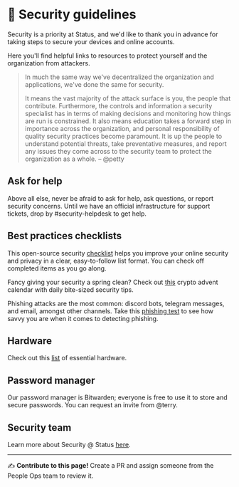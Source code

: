 # 🔐 Security guidelines

Security is a priority at Status, and we'd like to thank you in advance for taking steps to secure your devices and online accounts. 

Here you'll find helpful links to resources to protect yourself and the organization from attackers. 

> In much the same way we've decentralized the organization and applications, we've done the same for security.
>
> It means the vast majority of the attack surface is you, the people that contribute. Furthermore, the controls and information a security specialist has in terms of making decisions and monitoring how things are run is constrained. It also means education takes a forward step in importance across the organization, and personal responsibility of quality security practices become paramount. It is up the people to understand potential threats, take preventative measures, and report any issues they come across to the security team to protect the organization as a whole.
> – @petty

## Ask for help

Above all else, never be afraid to ask for help, ask questions, or report security concerns. Until we have an official infrastructure for support tickets, drop by #security-helpdesk to get help.

## Best practices checklists

This open-source security [checklist](https://securitycheckli.st/) helps you improve your online security and privacy in a clear, easy-to-follow list format. You can check off completed items as you go along.

Fancy giving your security a spring clean? Check out [this](https://winter.mycrypto.com/) crypto advent calendar with daily bite-sized security tips.

Phishing attacks are the most common: discord bots, telegram messages, and email, amongst other channels. Take this [phishing test](https://phishingquiz.withgoogle.com/) to see how savvy you are when it comes to detecting phishing.

## Hardware

Check out this [list](https://notes.status.im/zkr20eWFTwGD92xixGX2CA) of essential hardware.

## Password manager

Our password manager is Bitwarden; everyone is free to use it to store and secure passwords. You can request an invite from @terry.

## Security team

Learn more about Security @ Status [here](https://status.im/security/).


*****

✍️ **Contribute to this page!** Create a PR and assign someone from the People Ops team to review it.

